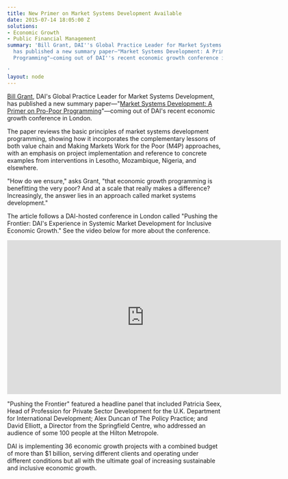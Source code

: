 ```yaml
---
title: New Primer on Market Systems Development Available
date: 2015-07-14 18:05:00 Z
solutions:
- Economic Growth
- Public Financial Management
summary: 'Bill Grant, DAI''s Global Practice Leader for Market Systems Development,
  has published a new summary paper—"Market Systems Development: A Primer on Pro-Poor
  Programming"—coming out of DAI''s recent economic growth conference in London.

'
layout: node
---
```


[Bill Grant](/who-we-are/our-team/bill-grant), DAI's Global Practice Leader for Market Systems Development, has published a new summary paper—"[Market Systems Development: A Primer on Pro-Poor Programming](http://dai-global-developments.com/articles/market-systems-development-a-primer-on-pro-poor-programming?utm_source=daidotcom)"—coming out of DAI's recent economic growth conference in London.

The paper reviews the basic principles of market systems development programming, showing how it incorporates the complementary lessons of both value chain and Making Markets Work for the Poor (M4P) approaches, with an emphasis on project implementation and reference to concrete examples from interventions in Lesotho, Mozambique, Nigeria, and elsewhere.

"How do we ensure," asks Grant, "that economic growth programming is benefitting the very poor? And at a scale that really makes a difference? Increasingly, the answer lies in an approach called market systems development."

The article follows a DAI-hosted conference in London called "Pushing the Frontier: DAI's Experience in Systemic Market Development for Inclusive Economic Growth." See the video below for more about the conference.

<iframe src="https://player.vimeo.com/video/130222083" width="640" height="360" frameborder="0" webkitallowfullscreen mozallowfullscreen allowfullscreen></iframe>

"Pushing the Frontier" featured a headline panel that included Patricia Seex, Head of Profession for Private Sector Development for the U.K. Department for International Development; Alex Duncan of The Policy Practice; and David Elliott, a Director from the Springfield Centre, who addressed an audience of some 100 people at the Hilton Metropole.

DAI is implementing 36 economic growth projects with a combined budget of more than $1 billion, serving different clients and operating under different conditions but all with the ultimate goal of increasing sustainable and inclusive economic growth.